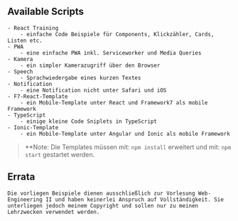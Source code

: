 ## Available Scripts

```
- React Training
	- einfache Code Beispiele für Components, Klickzähler, Cards, Listen etc.
- PWA
	- eine einfache PWA inkl. Serviceworker und Media Queries
- Kamera
	- ein simpler Kamerazugriff über den Browser
- Speech
	- Sprachwiedergabe eines kurzen Textes
- Notification
	- eine Notification nicht unter Safari und iOS
- F7-React-Template
	- ein Mobile-Template unter React und Framework7 als mobile Framework 
- TypeScript
	- einige kleine Code Sniplets in TypeScript
- Ionic-Template
	- ein Mobile-Template unter Angular und Ionic als mobile Framework
```

>**Note: Die Templates müssen mit: `npm install` erweitert und mit: `npm start` gestartet werden.

## Errata
```
Die vorliegen Beispiele dienen ausschließlich zur Vorlesung Web-Engineering II und haben keinerlei Anspruch auf Vollständigkeit. Sie unterliegen jedoch meinem Copyright und sollen nur zu meinen Lehrzwecken verwendet werden.  
```
